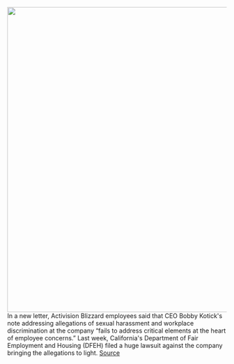 <img src='https://cdn.vox-cdn.com/thumbor/E9HWwrzYbn8sE8voHY6lQ8MlRDQ=/0x0:3792x2424/1200x800/filters:focal(1593x909:2199x1515)/cdn.vox-cdn.com/uploads/chorus_image/image/69645216/1233534678.0.jpg' width='700px' /><br/>
In a new letter, Activision Blizzard employees said that CEO Bobby Kotick's note addressing allegations of sexual harassment and workplace discrimination at the company “fails to address critical elements at the heart of employee concerns.” Last week, California's Department of Fair Employment and Housing (DFEH) filed a huge lawsuit against the company bringing the allegations to light.
<a href='https://www.theverge.com/2021/7/28/22598128/activision-blizzard-employees-ceo-letter-response-key-concerns'> Source <a/>